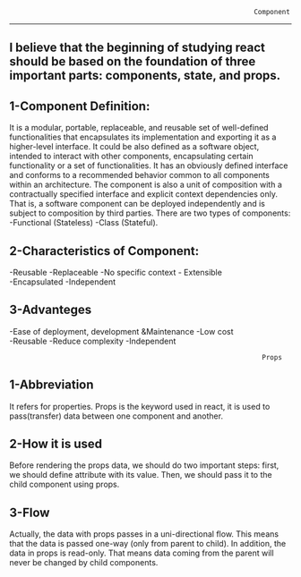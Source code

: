                                                                  Component
-------



I believe that the beginning of studying react should be based on the foundation of three important parts: components, state, and props.
----

**1-Component Definition:**
---
It is a modular, portable, replaceable, and reusable set of well-defined functionalities that encapsulates its implementation and exporting it as a higher-level interface. It could be also defined as a software object, intended to interact with other components, encapsulating certain functionality or a set of functionalities. It has an obviously defined interface and conforms to a recommended behavior common to all components within an architecture.
The component is also a unit of composition with a contractually specified interface and explicit context dependencies only. That is, a software component can be deployed independently and is subject to composition by third parties.
There are two types of components:
-Functional (Stateless)     -Class (Stateful).

**2-Characteristics of Component:**
----
-Reusable     -Replaceable      -No specific context       - Extensible   
-Encapsulated      -Independent


**3-Advanteges**
----
-Ease of deployment, development &Maintenance     -Low cost    
-Reusable     -Reduce complexity     -Independent




                                                                   Props

**1-Abbreviation**
---
It refers for properties. Props is the keyword used in react, it is used to pass(transfer) data between one component and another.

**2-How it is used**
---
Before rendering the props data, we should do two important steps: first, we should define attribute with its value. Then, we should pass it to the child component using props. 

**3-Flow**
---
Actually, the data with props passes in a uni-directional flow. This means that the data is passed one-way (only from parent to child).
In addition, the data in props is read-only. That means data coming from the parent will never be changed by child components.

